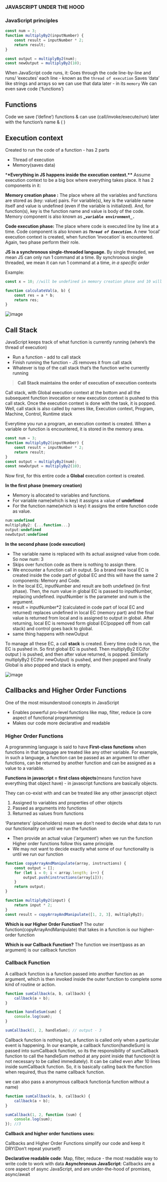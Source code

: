### JAVASCRIPT UNDER THE HOOD

### JavaScript principles

```jsx
const num = 3;
function multiplyBy2(inputNumber) {
	const result = inputNumber * 2;
	return result;
}

const output = multiplyBy2(num);
const newOutput = multiplyBy2(10);
```

When JavaScript code runs, it: Goes through the code line-by-line and runs/ ’executes’ each line - known as the `thread of execution` Saves ‘data’ like strings and arrays so we can use that data later - in its `memory` We can even save code (‘functions’)

## **Functions**

Code we save (‘define’) functions & can use (call/invoke/execute/run) later with the function’s name & ( )

## **Execution context**

Created to run the code of a function - has 2 parts

- Thread of execution
- Memory(saves data)

\***\*Everything in JS happens inside the execution context.\*\***
Assume execution context to be a big box where everything takes place. It has 2 components in it:

**Memory creation phase :** The place where all the variables and functions are stored as (key: value) pairs. For variable(s), key is the variable name itself and value is undefined (even if the variable is initialized). And, for function(s), key is the function name and value is body of the
code. Memory component is also known as **_`variable environment_.`**

**Code execution phase:** The place where code is executed line by line at a time. Code component is also known as **_`Thread of Execution`._** A new ‘local’ execution context is created, when function ‘invocation’ is encountered. Again, two phase perform their role.

**JS is a synchronous single-threaded language.** By single threaded, we mean JS can only run 1 command at a time. By synchronous single threaded, we mean it can run 1 command at a time, *in a specific order*

Example:

```jsx
const x = 10; //will be undefined in memory creation phase and 10 will be assigned during code is executed

function calculateVal(a, b) {
	const res = a * b;
	return res;
}
```

![image](https://user-images.githubusercontent.com/71348279/161437933-16592655-765a-45c4-ba78-fc90a0861b3b.png)

## Call Stack

JavaScript keeps track of what function is currently running (where’s the thread of execution)

- Run a function - add to call stack
- Finish running the function - JS removes it from call stack
- Whatever is top of the call stack that’s the function we’re
  currently running

> **Call Stack maintains the order of execution of execution contexts**

Call stack, with Global execution context at the bottom and all the subsequent function invocation or new execution context is pushed to this call stack. Once the execution context is done with the task, it is popped. Well, call stack is also called by names like, Execution context, Program, Machine, Control, Runtime stack

Everytime you run a program, an execution context is created. When a variable or function is encountered, it is stored in the memory area.

```jsx
const num = 3;
function multiplyBy2(inputNumber) {
	const result = inputNumber * 2;
	return result;
}
const output = multiplyBy2(num);
const newOutput = multiplyBy2(10);
```

Now first, for this entire code a **Global** execution context is created.

**In the first phase (memory creation)**

- Memory is allocated to variables and functions.
- For variable name(which is key) it assigns a value of **undefined**
- For the function name(which is key) it assigns the entire function code as value.

```jsx
num:undefined
multiplyBy2: {...function...}
output:undefined
newOutput:undefined
```

**In the second phase (code execution)**

- The variable name is replaced with its actual assigned value from code. So now num: 3
- Skips over function code as there is nothing to assign there.
- We encounter a function call in output. So a brand new local EC is created inside the code part of global EC and this will have the same 2 components: Memory and Code.
- In the local EC, inputNumber and result are both undefined (in first phase). Then, the num value in global EC is passed to inputNumber, replacing undefined. inputNumber is the parameter and num is the argument.
- result = inputNumber\*2 (calculated in code part of local EC and returned) replaces undefined in local EC (memory part) and the final value is returned from local and is assigned to output in global. After returning, local EC is removed form global EC(popped off from call stack) and control goes back to global.
- same thing happens with newOutput

To manage all these EC, a call **stack** is created. Every time code is run, the EC is pushed in. So first global EC is pushed. Then multiplyBy2 EC(for output ) is pushed, and then after value returned, is popped. Similarly multiplyBy2 EC(for newOutput) is pushed, and then popped and finally Global is also popped and stack is empty.

![image](https://user-images.githubusercontent.com/71348279/161437786-42dc345e-a2fb-4f25-9ecf-e61866adfb82.png)

## Callbacks and Higher Order Functions

One of the most misunderstood concepts in JavaScript

- Enables powerful pro-level functions like map, filter, reduce (a core aspect of
  functional programming)
- Makes our code more declarative and readable

### **Higher Order Functions**

A programming language is said to have **First-class functions** when functions in that language are treated like any other variable. For example, in such a language, a function can be passed as an argument to other functions, can be returned by another function and can be assigned as a value to a variable.

**Functions in javascript = first class objects**(means function have everything that object have) - in javascript functions are basically objects.

They can co-exist with and can be treated like any other javascript object

1. Assigned to variables and properties of other objects
2. Passed as arguments into functions
3. Returned as values from functions

‘Parameters’ (placeholders) mean we don’t need to decide what data to run our
functionality on until we run the function

- Then provide an actual value (‘argument’) when we run the function
  Higher order functions follow this same principle.
- We may not want to decide exactly what some of our functionality is until we
  run our function

```jsx
function copyArrayAndManipulate(array, instructions) {
	const output = [];
	for (let i = 0; i < array.length; i++) {
		output.push(instructions(array[i]));
	}
	return output;
}

function multiplyBy2(input) {
	return input * 2;
}
const result = copyArrayAndManipulate([1, 2, 3], multiplyBy2);
```

**Which is our Higher Order Function?**
The outer function(copyArrayAndManipulate) that takes in a function is our higher-order function

**Which is our Callback Function?**
The function we insert(pass as an argument) is our callback function

### Callback Function

A callback function is a function passed into another function as an argument, which is then invoked inside the outer function to complete some kind of routine or action.

```jsx
function sumCallback(a, b, callback) {
	callback(a + b);
}

function handleSum(sum) {
	console.log(sum);
}

sumCallback(1, 2, handleSum); // output - 3
```

Callback function is nothing but, a function is called only when a particular event is happening. In our example, a callback function(handleSum) is passed into sumCallback function, so its the responsibility of sumCallback function to call the handleSum method at any point inside that function(it is not necessary to be called immediately). It can be called even after 10 lines inside sumCallback function. So, it is basically calling back the function when required, thus the name callback function.

we can also pass a anonymous callback function(a function without a name)

```jsx
function sumCallback(a, b, callback) {
	callback(a + b);
}

sumCallback(1, 2, function (sum) {
	console.log(sum);
}); //3
```

**Callback and higher order functions uses:**

Callbacks and Higher Order Functions simplify our code and keep it DRY(Don’t repeat yourself)

**Declarative readable code**: Map, filter, reduce - the most readable way to write
code to work with data
**Asynchronous JavaScript**: Callbacks are a core aspect of async JavaScript, and are
under-the-hood of promises, async/await
